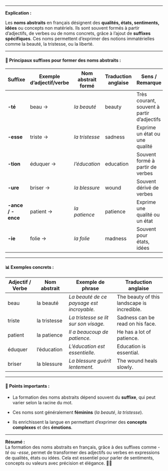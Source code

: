
---

**Explication :**

Les **noms abstraits** en français désignent des **qualités, états, sentiments, idées** ou concepts non matériels. Ils sont souvent formés à partir d’adjectifs, de verbes ou de noms concrets, grâce à l’ajout de **suffixes spécifiques**. Ces noms permettent d’exprimer des notions immatérielles comme la beauté, la tristesse, ou la liberté.

---

#### 🧱 Principaux suffixes pour former des noms abstraits :

|Suffixe|Exemple d’adjectif/verbe|Nom abstrait formé|Traduction anglaise|Sens / Remarque|
|---|---|---|---|---|
|**-té**|beau →|_la beauté_|beauty|Très courant, souvent à partir d’adjectifs|
|**-esse**|triste →|_la tristesse_|sadness|Exprime un état ou une qualité|
|**-tion**|éduquer →|_l’éducation_|education|Souvent formé à partir de verbes|
|**-ure**|briser →|_la blessure_|wound|Souvent dérivé de verbes|
|**-ance / -ence**|patient →|_la patience_|patience|Exprime une qualité ou un état|
|**-ie**|folie →|_la folie_|madness|Souvent pour états, idées|

---

#### 📊 Exemples concrets :

|Adjectif / Verbe|Nom abstrait|Exemple de phrase|Traduction anglaise|
|---|---|---|---|
|beau|la beauté|_La beauté de ce paysage est incroyable._|The beauty of this landscape is incredible.|
|triste|la tristesse|_La tristesse se lit sur son visage._|Sadness can be read on his face.|
|patient|la patience|_Il a beaucoup de patience._|He has a lot of patience.|
|éduquer|l’éducation|_L’éducation est essentielle._|Education is essential.|
|briser|la blessure|_La blessure guérit lentement._|The wound heals slowly.|

---

#### 📝 Points importants :

- La formation des noms abstraits dépend souvent du **suffixe**, qui peut varier selon la racine du mot.
    
- Ces noms sont généralement **féminins** (_la beauté_, _la tristesse_).
    
- Ils enrichissent la langue en permettant d’exprimer des **concepts complexes** et des **émotions**.
    

---

**Résumé :**  
La formation des noms abstraits en français, grâce à des suffixes comme _-té_ ou _-esse_, permet de transformer des adjectifs ou verbes en expressions de qualités, états ou idées. Cela est essentiel pour parler de sentiments, concepts ou valeurs avec précision et élégance. 🌈✨